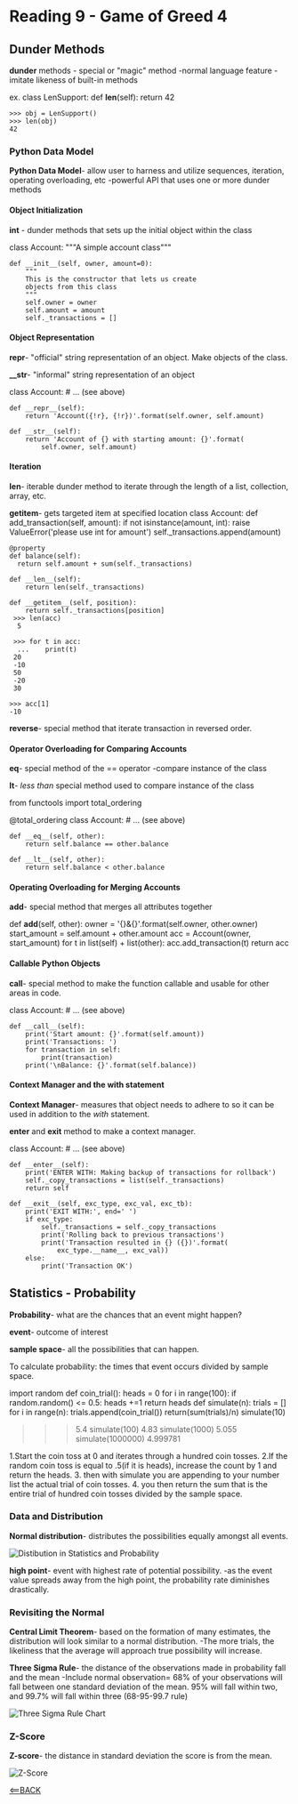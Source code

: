 # Reading 9 - Game of Greed 4

## Dunder Methods

**dunder** methods - special or "magic" method
-normal language feature
-imitate likeness of built-in methods

  ex. class LenSupport:
    def __len__(self):
        return 42

    >>> obj = LenSupport()
    >>> len(obj)
    42

### Python Data Model

**Python Data Model**- allow user to harness and utilize sequences, iteration, operating overloading, etc
-powerful API that uses one or more dunder methods

#### Object Initialization

**__int__** - dunder methods that sets up the initial object within the class

  class Account:
    """A simple account class"""

    def __init__(self, owner, amount=0):
        """
        This is the constructor that lets us create
        objects from this class
        """
        self.owner = owner
        self.amount = amount
        self._transactions = []

#### Object Representation

**__repr__**- "official" string representation of an object. Make objects of the class.

**__str**- "informal" string representation of an object

  class Account:
    # ... (see above)

    def __repr__(self):
        return 'Account({!r}, {!r})'.format(self.owner, self.amount)

    def __str__(self):
        return 'Account of {} with starting amount: {}'.format(
            self.owner, self.amount)

#### Iteration

**__len__**- iterable dunder method to iterate through the length of a list, collection, array, etc.

**__getitem__**- gets targeted item at specified location
  class Account:
    def add_transaction(self, amount):
      if not isinstance(amount, int):
          raise ValueError('please use int for amount')
      self._transactions.append(amount)
  
    @property
    def balance(self):
      return self.amount + sum(self._transactions)

    def __len__(self):
        return len(self._transactions)

    def __getitem__(self, position):
        return self._transactions[position]
     >>> len(acc)
      5

     >>> for t in acc:
      ...    print(t)
     20
     -10
     50
     -20
     30

    >>> acc[1]
    -10

**__reverse__**- special method that iterate transaction in reversed order.

#### Operator Overloading for Comparing Accounts

**__eq__**- special method of the == operator
-compare instance of the class

**__lt__**- *less than* special method used to compare instance of the class

  from functools import total_ordering

  @total_ordering
  class Account:
    # ... (see above)

    def __eq__(self, other):
        return self.balance == other.balance

    def __lt__(self, other):
        return self.balance < other.balance

#### Operating Overloading for Merging Accounts

**__add__**- special method that merges all attributes together

  def __add__(self, other):
    owner = '{}&{}'.format(self.owner, other.owner)
    start_amount = self.amount + other.amount
    acc = Account(owner, start_amount)
    for t in list(self) + list(other):
        acc.add_transaction(t)
    return acc

#### Callable Python Objects

**__call__**- special method to make the function callable and usable for other areas in code.

  class Account:
    # ... (see above)

    def __call__(self):
        print('Start amount: {}'.format(self.amount))
        print('Transactions: ')
        for transaction in self:
            print(transaction)
        print('\nBalance: {}'.format(self.balance))

#### Context Manager and the with statement

**Context Manager**- measures that object needs to adhere to so it can be used in addition to the *with* statement.

**__enter__** and **__exit__** method to make a context manager.

  class Account:
    # ... (see above)

    def __enter__(self):
        print('ENTER WITH: Making backup of transactions for rollback')
        self._copy_transactions = list(self._transactions)
        return self

    def __exit__(self, exc_type, exc_val, exc_tb):
        print('EXIT WITH:', end=' ')
        if exc_type:
            self._transactions = self._copy_transactions
            print('Rolling back to previous transactions')
            print('Transaction resulted in {} ({})'.format(
                exc_type.__name__, exc_val))
        else:
            print('Transaction OK')

## Statistics - Probability

**Probability**- what are the chances that an event might happen?

**event**- outcome of interest

**sample space**- all the possibilities that can happen.

To calculate probability:
the times that event occurs divided by sample space.

  import random
  def coin_trial():
    heads = 0
    for i in range(100):
      if random.random() <= 0.5:
        heads +=1
      return heads
  def simulate(n):
    trials = []
    for i in range(n):
        trials.append(coin_trial())
    return(sum(trials)/n)
  simulate(10)
  >>> 5.4
  simulate(100)
  >>> 4.83
  simulate(1000)
  >>> 5.055
  simulate(1000000)
  >>> 4.999781

1.Start the coin toss at 0 and iterates through a hundred coin tosses.
2.If the random coin toss is equal to .5(if it is heads), increase the count by 1 and return the heads.
3. then with simulate you are appending to your number list the actual trial of coin tosses. 
4. you then return the sum that is the entire trial of hundred coin tosses divided by the sample space.

### Data and Distribution

**Normal distribution**- distributes the possibilities equally amongst all events.

![Distibution in Statistics and Probability](./images/egqrj58.jpg)

**high point**- event with highest rate of potential possibility.
-as the event value spreads away from the high point, the probability rate diminishes drastically.

### Revisiting the Normal

**Central Limit Theorem**- based on the formation of many estimates, the distribution will look similar to a normal distribution.
-The more trials, the likeliness that the average will approach true possibility will increase.

**Three Sigma Rule**- the distance of the observations made in probability fall and the mean
-Include normal observation= 68% of your observations will fall between one standard deviation of the mean. 95% will fall within two, and 99.7% will fall within three (68-95-99.7 rule)

![Three Sigma Rule Chart](./images/sigma.png)

### Z-Score

**Z-score**- the distance in standard deviation the score is from the mean.

![Z-Score](./images/z-score.jpg)

[<==BACK](README.md)
